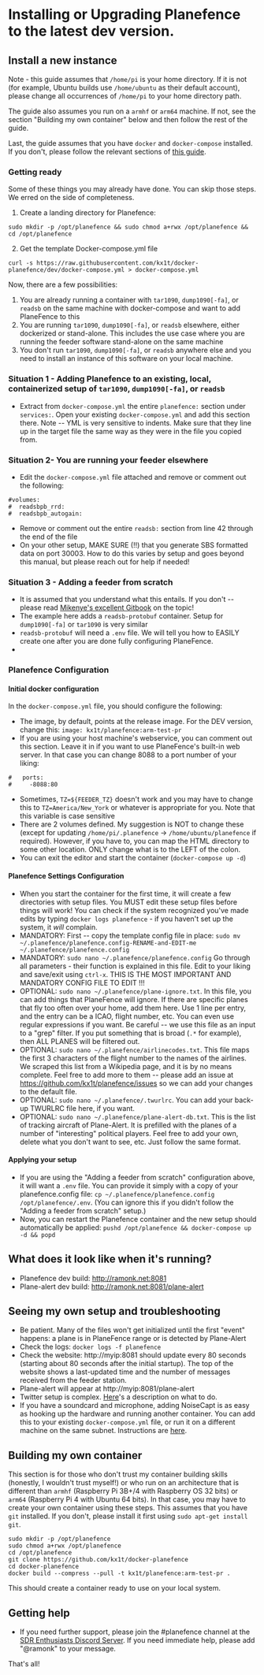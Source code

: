 # Installing or Upgrading Planefence to the latest dev version.

## Install a new instance

Note - this guide assumes that `/home/pi` is your home directory. If it is not (for example, Ubuntu builds use `/home/ubuntu` as their default account), please change all occurrences of `/home/pi` to your home directory path.

The guide also assumes you run on a `armhf` or `arm64` machine. If not, see the section "Building my own container" below and then follow the rest of the guide.

Last, the guide assumes that you have `docker` and `docker-compose` installed. If you don't, please follow the relevant sections of [this guide](https://mikenye.gitbook.io/ads-b/setting-up-the-host-system/install-docker).

### Getting ready
Some of these things you may already have done. You can skip those steps. We erred on the side of completeness.
1. Create a landing directory for Planefence:
```
sudo mkdir -p /opt/planefence && sudo chmod a+rwx /opt/planefence && cd /opt/planefence
```
2. Get the template Docker-compose.yml file
```
curl -s https://raw.githubusercontent.com/kx1t/docker-planefence/dev/docker-compose.yml > docker-compose.yml
```

Now, there are a few possibilities:
1. You are already running a container with `tar1090`, `dump1090[-fa]`, or `readsb` on the same machine with docker-compose and want to add PlaneFence to this
2. You are running `tar1090`, `dump1090[-fa]`, or `readsb` elsewhere, either dockerized or stand-alone. This includes the use case where you are running the feeder software stand-alone on the same machine
3. You don't run `tar1090`, `dump1090[-fa]`, or `readsb` anywhere else and you need to install an instance of this software on your local machine.


### Situation 1 - Adding Planefence to an existing, local, containerized setup of `tar1090`, `dump1090[-fa]`, or `readsb`
- Extract from `docker-compose.yml` the entire `planefence:` section under `services:`. Open your existing `docker-compose.yml` and add this section there. Note -- YML is very sensitive to indents. Make sure that they line up in the target file the same way as they were in the file you copied from.

### Situation 2- You are running your feeder elsewhere
- Edit the `docker-compose.yml` file attached and remove or comment out the following:
```
#volumes:
#  readsbpb_rrd:
#  readsbpb_autogain:
```
- Remove or comment out the entire `readsb:` section from line 42 through the end of the file
- On your other setup, MAKE SURE (!!) that you generate SBS formatted data on port 30003. How to do this varies by setup and goes beyond this manual, but please reach out for help if needed!

### Situation 3 - Adding a feeder from scratch
- It is assumed that you understand what this entails. If you don't -- please read [Mikenye's excellent Gitbook](https://mikenye.gitbook.io/ads-b/) on the topic!
- The example here adds a `readsb-protobuf` container. Setup for `dump1090[-fa]` or `tar1090` is very similar
- `readsb-protobuf` will need a `.env` file. We will tell you how to EASILY create one after you are done fully configuring PlaneFence.
-

### Planefence Configuration
#### Initial docker configuration
In the `docker-compose.yml` file, you should configure the following:
- The image, by default, points at the release image. For the DEV version, change this: `image: kx1t/planefence:arm-test-pr`
- If you are using your host machine's webservice, you can comment out this section. Leave it in if you want to use PlaneFence's built-in web server. In that case you can change 8088 to a port number of your liking:
```
#   ports:
#     -8088:80
```
- Sometimes, `TZ=${FEEDER_TZ}` doesn't work and you may have to change this to `TZ=America/New_York` or whatever is appropriate for you. Note that this variable is case sensitive
- There are 2 volumes defined. My suggestion is NOT to change these (except for updating `/home/pi/.planefence` -> `/home/ubuntu/planefence` if required). However, if you have to, you can map the HTML directory to some other location. ONLY change what is to the LEFT of the colon.
- You can exit the editor and start the container (`docker-compose up -d`)

#### Planefence Settings Configuration
- When you start the container for the first time, it will create a few directories with setup files. You MUST edit these setup files before things will work! You can check if the system recognized you've made edits by typing `docker logs planefence` - if you haven't set up the system, it *will* complain.
- MANDATORY: First -- copy the template config file in place: `sudo mv ~/.planefence/planefence.config-RENAME-and-EDIT-me ~/.planefence/planefence.config`
- MANDATORY: `sudo nano ~/.planefence/planefence.config` Go through all parameters - their function is explained in this file. Edit to your liking and save/exit using `ctrl-x`. THIS IS THE MOST IMPORTANT AND MANDATORY CONFIG FILE TO EDIT !!!
- OPTIONAL: `sudo nano ~/.planefence/plane-ignore.txt`. In this file, you can add things that PlaneFence will ignore. If there are specific planes that fly too often over your home, add them here. Use 1 line per entry, and the entry can be a ICAO, flight number, etc. You can even use regular expressions if you want. Be careful -- we use this file as an input to a "grep" filter. If you put something that is broad (`.*` for example), then ALL PLANES will be filtered out.
- OPTIONAL: `sudo nano ~/.planefence/airlinecodes.txt`. This file maps the first 3 characters of the flight number to the names of the airlines. We scraped this list from a Wikipedia page, and it is by no means complete. Feel free to add more to them -- please add an issue at https://github.com/kx1t/planefence/issues so we can add your changes to the default file.
- OPTIONAL: `sudo nano ~/.planefence/.twurlrc`. You can add your back-up TWURLRC file here, if you want.
- OPTIONAL: `sudo nano ~/.planefence/plane-alert-db.txt`. This is the list of tracking aircraft of Plane-Alert. It is prefilled with the planes of a number of "interesting" political players. Feel free to add your own, delete what you don't want to see, etc. Just follow the same format.

#### Applying your setup
- If you are using the "Adding a feeder from scratch" configuration above, it will want a `.env` file. You can provide it simply with a copy of your planefence.config file: `cp ~/.planefence/planefence.config /opt/planefence/.env`. (You can ignore this if you didn't follow the "Adding a feeder from scratch" setup.)
- Now, you can restart the Planefence container and the new setup should automatically be applied: `pushd /opt/planefence && docker-compose up -d && popd`

## What does it look like when it's running?
- Planefence dev build: http://ramonk.net:8081
- Plane-alert dev build: http://ramonk.net:8081/plane-alert

## Seeing my own setup and troubleshooting
- Be patient. Many of the files won't get initialized until the first "event" happens: a plane is in PlaneFence range or is detected by Plane-Alert
- Check the logs: `docker logs -f planefence`
- Check the website: http://myip:8081 should update every 80 seconds (starting about 80 seconds after the initial startup). The top of the website shows a last-updated time and the number of messages received from the feeder station.
- Plane-alert will appear at http://myip:8081/plane-alert
- Twitter setup is complex. [Here](https://github.com/kx1t/docker-planefence#setting-up-tweeting)'s a description on what to do.
- If you have a soundcard and microphone, adding NoiseCapt is as easy as hooking up the hardware and running another container. You can add this to your existing `docker-compose.yml` file, or run it on a different machine on the same subnet. Instructions are [here](https://github.com/kx1t/docker-noisecapt/blob/main/README.md).

## Building my own container
This section is for those who don't trust my container building skills (honestly, I wouldn't trust myself!) or who run on an architecture that is different than `armhf` (Raspberry Pi 3B+/4 with Raspberry OS 32 bits) or `arm64` (Raspberry Pi 4 with Ubuntu 64 bits). In that case, you may have to create your own container using these steps. This assumes that you have `git` installed. If you don't, please install it first using `sudo apt-get install git`.
 ```
sudo mkdir -p /opt/planefence
sudo chmod a+rwx /opt/planefence
cd /opt/planefence
git clone https://github.com/kx1t/docker-planefence
cd docker-planefence
docker build --compress --pull -t kx1t/planefence:arm-test-pr .
```
This should create a container ready to use on your local system.


## Getting help
- If you need further support, please join the #planefence channel at the [SDR Enthusiasts Discord Server](https://discord.gg/VDT25xNZzV). If you need immediate help, please add "@ramonk" to your message.

That's all!
